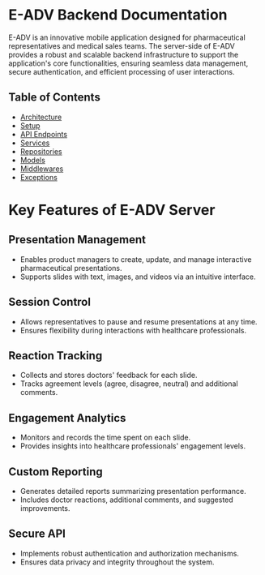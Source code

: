# E-ADV Backend Documentation

E-ADV is an innovative mobile application designed for pharmaceutical representatives and medical sales teams. The server-side of E-ADV provides a robust and scalable backend infrastructure to support the application's core functionalities, ensuring seamless data management, secure authentication, and efficient processing of user interactions.

## Table of Contents

- [Architecture](documentation/Architecture.md)
- [Setup](documentation/Setup.md)
- [API Endpoints](documentation/API.md)
- [Services](documentation/Services.md)
- [Repositories](documentation/Repositories.md)
- [Models](documentation/Models.md)
- [Middlewares](documentation/Middlewares.md)
- [Exceptions](documentation/Exceptions.md)

# Key Features of E-ADV Server

## Presentation Management
- Enables product managers to create, update, and manage interactive pharmaceutical presentations.
- Supports slides with text, images, and videos via an intuitive interface.

## Session Control
- Allows representatives to pause and resume presentations at any time.
- Ensures flexibility during interactions with healthcare professionals.

## Reaction Tracking
- Collects and stores doctors' feedback for each slide.
- Tracks agreement levels (agree, disagree, neutral) and additional comments.

## Engagement Analytics
- Monitors and records the time spent on each slide.
- Provides insights into healthcare professionals' engagement levels.

## Custom Reporting
- Generates detailed reports summarizing presentation performance.
- Includes doctor reactions, additional comments, and suggested improvements.

## Secure API
- Implements robust authentication and authorization mechanisms.
- Ensures data privacy and integrity throughout the system.